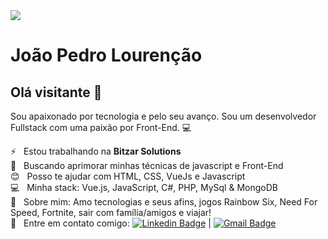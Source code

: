 <!--
**JoaoLourencao/JoaoLourencao** is a ✨ _special_ ✨ repository because its `README.md` (this file) appears on your GitHub profile.

Here are some ideas to get you started:

- 🔭 I’m currently working on ...
- 🌱 I’m currently learning ...
- 👯 I’m looking to collaborate on ...
- 🤔 I’m looking for help with ...
- 💬 Ask me about ...
- 📫 How to reach me: ...
- 😄 Pronouns: ...
- ⚡ Fun fact: ...
-->

<img width="auto" src="https://github.com/tgmarinho/tgmarinho/blob/master/banner.png">

# João Pedro Lourenção

## Olá visitante 👋
Sou apaixonado por tecnologia e pelo seu avanço.
Sou um desenvolvedor Fullstack com uma paixão por Front-End. :computer:

 ⚡  &nbsp; Estou trabalhando na **Bitzar Solutions**
 <br/> :purple_heart: &nbsp; Buscando aprimorar minhas técnicas de javascript e Front-End
 <br/> :blush: &nbsp; Posso te ajudar com HTML, CSS, VueJs e Javascript
 <br/> :computer: &nbsp; Minha stack: Vue.js, JavaScript, C#, PHP, MySql & MongoDB
 <br/> 💬  &nbsp; Sobre mim: Amo tecnologias e seus afins, jogos Rainbow Six, Need For Speed, Fortnite, sair com família/amigos e viajar!
 <br/> :email: &nbsp; Entre em contato comigo: [![Linkedin Badge](https://img.shields.io/badge/-JoãoLourenção-blue?style=flat-square&logo=Linkedin&logoColor=white&link=https://www.linkedin.com/in/joao-pedro-lourencao/)](https://www.linkedin.com/in/joao-pedro-lourencao/) 
| 
[![Gmail Badge](https://img.shields.io/badge/-jotap.lourencao@gmail.com-c14438?style=flat-square&logo=Gmail&logoColor=white&link=mailto:jotap.lourencao@gmail.com)](mailto:jotap.lourencao@gmail.com)

```
